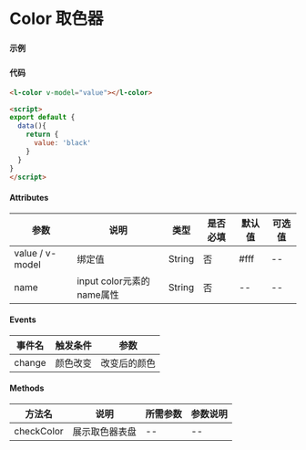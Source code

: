 # Color 取色器

### 

#### 示例
###
<l-color v-model="value"></l-color>

<script>
export default {
  data(){
    return {
      value: 'black'
    }
  }
}
</script>

#### 代码
```html
<l-color v-model="value"></l-color>

<script>
export default {
  data(){
    return {
      value: 'black'
    }
  }
}
</script>
```

#### Attributes
| 参数 | 说明 | 类型 | 是否必填 | 默认值 | 可选值 |
| ---  | --- | ---  | ---      | ---   | ---   |
| value / v-model | 绑定值 | String | 否 | #fff | -- |
| name | input color元素的name属性 | String | 否 | -- | -- |


#### Events
| 事件名 | 触发条件 | 参数 |
|  ---  | ---  | ---  | 
| change | 颜色改变 | 改变后的颜色 |


#### Methods
| 方法名 | 说明 | 所需参数 | 参数说明 |
|  ---  | ---  | ---  | --- |
| checkColor | 展示取色器表盘 | --  | -- |
